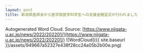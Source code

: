 ```yaml
---
layout: post
title: 新潟県医師会から医学部医学科学生への支援金贈呈式が行われました
---
```

Autogenerated Word Cloud.
Source\: [https://www.niigata-u.ac.jp/news/2022/202201/](https://www.niigata-u.ac.jp/news/2022/202201/)
![WordCloud]({{ site.baseurl }}/assets/949667a52327e438f28cc24a05b2b00e.png)